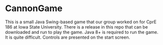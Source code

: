 # CannonGame
This is a small Java Swing-based game that our group worked on for CprE 186 at Iowa State University. There is a release in this repo that can be downloaded and run to play the game. Java 8+ is required to run the game. It is quite difficult. Controls are presented on the start screen.
